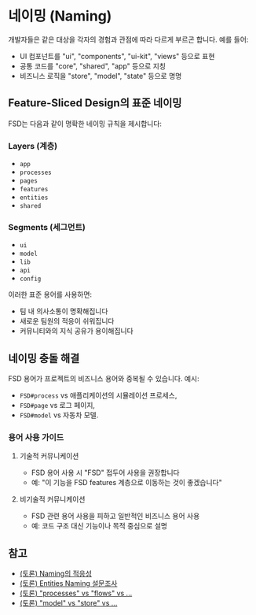 # 네이밍 (Naming)

개발자들은 같은 대상을 각자의 경험과 관점에 따라 다르게 부르곤 합니다. 예를 들어:

* UI 컴포넌트를 "ui", "components", "ui-kit", "views" 등으로 표현
* 공통 코드를 "core", "shared", "app" 등으로 지칭
* 비즈니스 로직을 "store", "model", "state" 등으로 명명

## Feature-Sliced Design의 표준 네이밍[​](#naming-in-fsd "해당 헤딩으로 이동")

FSD는 다음과 같이 명확한 네이밍 규칙을 제시합니다:

### Layers (계층)[​](#layers-계층 "해당 헤딩으로 이동")

* `app`
* `processes`
* `pages`
* `features`
* `entities`
* `shared`

### Segments (세그먼트)[​](#segments-세그먼트 "해당 헤딩으로 이동")

* `ui`
* `model`
* `lib`
* `api`
* `config`

이러한 표준 용어를 사용하면:

* 팀 내 의사소통이 명확해집니다
* 새로운 팀원의 적응이 쉬워집니다
* 커뮤니티와의 지식 공유가 용이해집니다

## 네이밍 충돌 해결[​](#when-can-naming-interfere "해당 헤딩으로 이동")

FSD 용어가 프로젝트의 비즈니스 용어와 중복될 수 있습니다. 예시:

* `FSD#process` vs 애플리케이션의 시뮬레이션 프로세스,
* `FSD#page` vs 로그 페이지,
* `FSD#model` vs 자동차 모델.

### 용어 사용 가이드[​](#용어-사용-가이드 "해당 헤딩으로 이동")

1. 기술적 커뮤니케이션

   * FSD 용어 사용 시 "FSD" 접두어 사용을 권장합니다
   * 예: "이 기능을 FSD features 계층으로 이동하는 것이 좋겠습니다"

2. 비기술적 커뮤니케이션

   * FSD 관련 용어 사용을 피하고 일반적인 비즈니스 용어 사용
   * 예: 코드 구조 대신 기능이나 목적 중심으로 설명

## 참고[​](#see-also "해당 헤딩으로 이동")

* [(토론) Naming의 적응성](https://github.com/feature-sliced/documentation/discussions/16)
* [(토론) Entities Naming 설문조사](https://github.com/feature-sliced/documentation/discussions/31#discussioncomment-464894)
* [(토론) "processes" vs "flows" vs ...](https://github.com/feature-sliced/documentation/discussions/20)
* [(토론) "model" vs "store" vs ...](https://github.com/feature-sliced/documentation/discussions/68)
